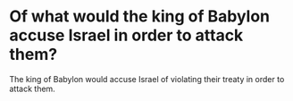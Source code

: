 # Of what would the king of Babylon accuse Israel in order to attack them?

The king of Babylon would accuse Israel of violating their treaty in order to attack them.
